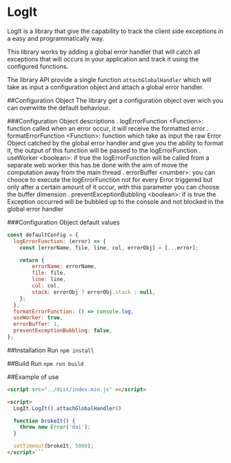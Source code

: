 # LogIt
LogIt is a library that give the capability to track the client side exceptions in a easy and programmatically way.

This library works by adding a global error handler that will catch all exceptions that will occurs in your application and track it using the configured functions.

The library API provide a single function ```attachGlobalHandler``` which will take as input a configuration object and attach a global error handler.

##Configuration Object
The library get a configuration object over wich you can overwrite the default behaviour.

###Configuration Object descriptions
. logErrorFunction \<Function\>: function called when an error occur, it will receive the formatted error
. formatErrorFunction \<Function\>: function which take as input the raw Error Object catched by the global error handler and give you the ability to format it, the output of this function will be passed to the logErrorFunction
. useWorker \<boolean\>: if true the logErrorFunction will be called from a separate web worker this has be done with the aim of move the computation away from the main thread
. errorBuffer \<number\>: you can chooce to execute the logErrorFunction not for every Error triggered but only after a certain amount of it occur, with this parameter you can choose the buffer dimension
. preventExceptionBubbling \<boolean\>: if is true the Exception occurred will be bubbled up to the console and not blocked in the global error handler

###Configuration Object default values
```javascript
const defaultConfig = {
  logErrorFunction: (error) => {
    const [errorName, file, line, col, errorObj] = [...error];

    return {
        errorName: errorName,
        file: file,
        line: line,
        col: col,
        stack: errorObj ? errorObj.stack : null,
    };
  },
  formatErrorFunction: () => console.log,
  useWorker: true,
  errorBuffer: 1,
  preventExceptionBubbling: false,
};
```

##Installation 
Run  ```npm install```

##Build
Run  ```npm run build```

##Example of use

```html
<script src="../dist/index.min.js" ></script>

<script>
  LogIt.LogIt().attachGlobalHandler()

  function brokeIt() {
    throw new Error('dai');
  }

  setTimeout(brokeIt, 5000);
</script>```
